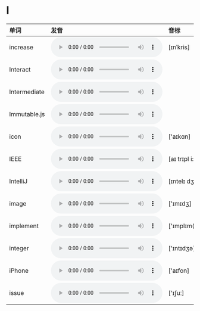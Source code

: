 
# I

| 单词  | 发音 | 音标 |
| :-- | :-- | :-- |
| increase | <audio :src="$withBase('/audio/increase.mp3')" controls="controls" controlslist="nodownload"></audio> | [ɪnˈkris] |
| Interact | <audio :src="$withBase('/audio/Interact.mp3')" controls="controls" controlslist="nodownload"></audio> |  |
| Intermediate | <audio :src="$withBase('/audio/Intermediate.mp3')" controls="controls" controlslist="nodownload"></audio> |  |
| Immutable.js | <audio :src="$withBase('/audio/Immutabledot-js.mp3')" controls="controls" controlslist="nodownload"></audio> |  |
| icon | <audio :src="$withBase('/audio/icon.mp3')" controls="controls" controlslist="nodownload"></audio> | ['aɪkɑn] |
| IEEE | <audio :src="$withBase('/audio/IEEE.mp3')" controls="controls" controlslist="nodownload"></audio> | [aɪ trɪpl i:] |
| IntelliJ | <audio :src="$withBase('/audio/IntelliJ.mp3')" controls="controls" controlslist="nodownload"></audio> | [ɪntelɪ dʒeɪ] |
| image | <audio :src="$withBase('/audio/image.mp3')" controls="controls" controlslist="nodownload"></audio> | ['ɪmɪdʒ] |
| implement | <audio :src="$withBase('/audio/implement.mp3')" controls="controls" controlslist="nodownload"></audio> | ['ɪmplɪm(ə)nt] |
| integer | <audio :src="$withBase('/audio/integer.mp3')" controls="controls" controlslist="nodownload"></audio> | ['ɪntɪdʒə] |
| iPhone | <audio :src="$withBase('/audio/iPhone.mp3')" controls="controls" controlslist="nodownload"></audio> | ['aɪfon] |
| issue | <audio :src="$withBase('/audio/issue.mp3')" controls="controls" controlslist="nodownload"></audio> | ['ɪʃuː] |
